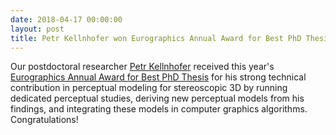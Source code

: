 ```yaml
---
date: 2018-04-17 00:00:00
layout: post
title: Petr Kellnhofer won Eurographics Annual Award for Best PhD Thesis
---
```


Our postdoctoral researcher [Petr Kellnhofer](https://people.csail.mit.edu/pkellnho/) received this year's [Eurographics Annual Award for Best PhD Thesis](https://www.eg.org/wp/eurographics-awards-programme/phd-award/) for his strong technical contribution in perceptual modeling for stereoscopic 3D by running dedicated perceptual studies, deriving new perceptual models from his findings, and integrating these models in computer graphics algorithms. Congratulations!